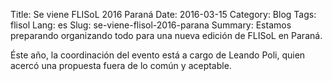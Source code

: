 Title: Se viene FLISoL 2016 Paraná
Date: 2016-03-15
Category: Blog
Tags: flisol
Lang: es
Slug: se-viene-flisol-2016-parana
Summary: Estamos preparando organizando todo para una nueva edición de FLISoL en Paraná.

Éste año, la coordinación del evento está a cargo de Leando Poli, quien acercó una propuesta fuera de lo común y aceptable.


